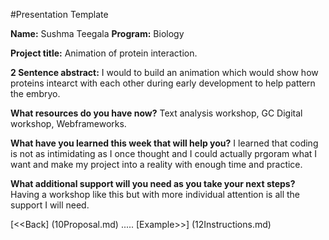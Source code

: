 #Presentation Template

**Name:** Sushma Teegala
**Program:** Biology	

**Project title:** Animation of protein interaction.

**2 Sentence abstract:** I would to build an animation which would show how proteins intearct with each other during early development to help pattern the embryo.

**What resources do you have now?** Text analysis workshop, GC Digital workshop, Webframeworks. 

**What have you learned this week that will help you?** I learned that coding is not as intimidating as I once thought and I could actually prgoram what I want and make my project into a reality with enough time and practice.

**What additional support will you need as you take your next steps?**
Having a workshop like this but with more individual attention is all the support I will need.


[<<Back] (10Proposal.md)	.....	[Example>>] (12Instructions.md)

